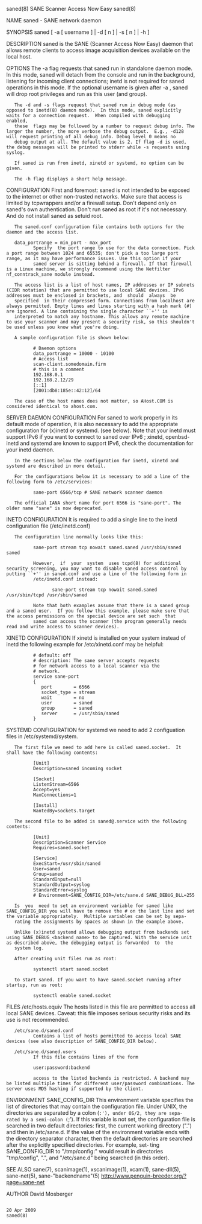 saned(8)                                                                                 SANE Scanner Access Now Easy                                                                                saned(8)



NAME
       saned - SANE network daemon

SYNOPSIS
       saned [ -a [ username ] | -d [ n ] | -s [ n ] | -h ]

DESCRIPTION
       saned is the SANE (Scanner Access Now Easy) daemon that allows remote clients to access image acquisition devices available on the local host.

OPTIONS
       The  -a  flag  requests  that saned run in standalone daemon mode. In this mode, saned will detach from the console and run in the background, listening for incoming client connections; inetd is not
       required for saned operations in this mode. If the optional username is given after -a , saned will drop root privileges and run as this user (and group).

       The -d and -s flags request that saned run in debug mode (as opposed to inetd(8) daemon mode).  In this mode, saned explicitly waits for a connection request.  When compiled with debugging  enabled,
       these  flags may be followed by a number to request debug info. The larger the number, the more verbose the debug output.  E.g., -d128 will request printing of all debug info. Debug level 0 means no
       debug output at all. The default value is 2. If flag -d is used, the debug messages will be printed to stderr while -s requests using syslog.

       If saned is run from inetd, xinetd or systemd, no option can be given.

       The -h flag displays a short help message.

CONFIGURATION
       First and foremost: saned is not intended to be exposed to the internet or other non-trusted networks. Make sure that access is limited by tcpwrappers and/or a firewall setup. Don't depend  only  on
       saned's own authentication. Don't run saned as root if it's not necessary. And do not install saned as setuid root.

       The saned.conf configuration file contains both options for the daemon and the access list.

       data_portrange = min_port - max_port
              Specify  the port range to use for the data connection. Pick a port range between 1024 and 65535; don't pick a too large port range, as it may have performance issues. Use this option if your
              saned server is sitting behind a firewall. If that firewall is a Linux machine, we strongly recommend using the Netfilter nf_conntrack_sane module instead.

       The access list is a list of host names, IP addresses or IP subnets (CIDR notation) that are permitted to use local SANE devices. IPv6 addresses must be enclosed in brackets, and  should  always  be
       specified  in their compressed form. Connections from localhost are always permitted. Empty lines and lines starting with a hash mark (#) are ignored. A line containing the single character ``+'' is
       interpreted to match any hostname. This allows any remote machine to use your scanner and may present a security risk, so this shouldn't be used unless you know what you're doing.

       A sample configuration file is shown below:

              # Daemon options
              data_portrange = 10000 - 10100
              # Access list
              scan-client.somedomain.firm
              # this is a comment
              192.168.0.1
              192.168.2.12/29
              [::1]
              [2001:db8:185e::42:12]/64

       The case of the host names does not matter, so AHost.COM is considered identical to ahost.com.

SERVER DAEMON CONFIGURATION
       For saned to work properly in its default mode of operation, it is also necessary to add the appropriate configuration for (x)inetd or systemd.  (see below).  Note that your inetd must support  IPv6
       if you want to connect to saned over IPv6 ; xinetd, openbsd-inetd and systemd are known to support IPv6, check the documentation for your inetd daemon.

       In the sections below the configuration for inetd, xinetd and systemd are described in more detail.

       For the configurations below it is necessary to add a line of the following form to /etc/services:

              sane-port 6566/tcp # SANE network scanner daemon

       The official IANA short name for port 6566 is "sane-port". The older name "sane" is now deprecated.

INETD CONFIGURATION
       It is required to add a single line to the inetd configuration file (/etc/inetd.conf)

       The configuration line normally looks like this:

              sane-port stream tcp nowait saned.saned /usr/sbin/saned saned

              However,  if  your  system  uses tcpd(8) for additional security screening, you may want to disable saned access control by putting ``+'' in saned.conf and use a line of the following form in
              /etc/inetd.conf instead:

                     sane-port stream tcp nowait saned.saned /usr/sbin/tcpd /usr/sbin/saned

              Note that both examples assume that there is a saned group and a saned user.  If you follow this example, please make sure that the access permissions on the special device are set such  that
              saned can access the scanner (the program generally needs read and write access to scanner devices).

XINETD CONFIGURATION
       If xinetd is installed on your system instead of inetd the following example for /etc/xinetd.conf may be helpful:

              # default: off
              # description: The sane server accepts requests
              # for network access to a local scanner via the
              # network.
              service sane-port
              {
                 port        = 6566
                 socket_type = stream
                 wait        = no
                 user        = saned
                 group       = saned
                 server      = /usr/sbin/saned
              }

SYSTEMD CONFIGURATION
       for systemd we need to add 2 configuation files in /etc/systemd/system.

       The first file we need to add here is called saned.socket.  It shall have the following contents:

              [Unit]
              Description=saned incoming socket

              [Socket]
              ListenStream=6566
              Accept=yes
              MaxConnections=1

              [Install]
              WantedBy=sockets.target

       The second file to be added is saned@.service with the following contents:

              [Unit]
              Description=Scanner Service
              Requires=saned.socket

              [Service]
              ExecStart=/usr/sbin/saned
              User=saned
              Group=saned
              StandardInput=null
              StandardOutput=syslog
              StandardError=syslog
              # Environment=SANE_CONFIG_DIR=/etc/sane.d SANE_DEBUG_DLL=255

       Is  you  need to set an environment variable for saned like SANE_CONFIG_DIR you will have to remove the # on the last line and set the variable appropriately.  Multiple variables can be set by sepa‐
       rating the assignments by spaces as shown in the example above.

       Unlike (x)inetd systemd allows debugging output from backends set using SANE_DEBUG_<backend_name> to be captured. With the service unit as described above, the debugging output is forwarded  to  the
       system log.

       After creating unit files run as root:

              systemctl start saned.socket

       to start saned. If you want to have saned.socket running after startup, run as root:

              systemctl enable saned.socket

FILES
       /etc/hosts.equiv
              The hosts listed in this file are permitted to access all local SANE devices.  Caveat: this file imposes serious security risks and its use is not recommended.

       /etc/sane.d/saned.conf
              Contains a list of hosts permitted to access local SANE devices (see also description of SANE_CONFIG_DIR below).

       /etc/sane.d/saned.users
              If this file contains lines of the form

              user:password:backend

              access to the listed backends is restricted. A backend may be listed multiple times for different user/password combinations. The server uses MD5 hashing if supported by the client.

ENVIRONMENT
       SANE_CONFIG_DIR
              This  environment  variable  specifies the list of directories that may contain the configuration file.  Under UNIX, the directories are separated by a colon (`:'), under OS/2, they are sepa‐
              rated by a semi-colon (`;').  If this variable is not set, the configuration file is searched in two default directories: first, the current working directory (".") and then  in  /etc/sane.d.
              If  the value of the environment variable ends with the directory separator character, then the default directories are searched after the explicitly specified directories.  For example, set‐
              ting SANE_CONFIG_DIR to "/tmp/config:" would result in directories "tmp/config", ".", and "/etc/sane.d" being searched (in this order).


SEE ALSO
       sane(7), scanimage(1), xscanimage(1), xcam(1), sane-dll(5), sane-net(5), sane-"backendname"(5)
       http://www.penguin-breeder.org/?page=sane-net

AUTHOR
       David Mosberger



                                                                                                 20 Apr 2009                                                                                         saned(8)
